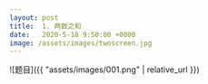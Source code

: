 ```yaml
---
layout: post
title:  1. 两数之和
date:   2020-5-18 9:50:00 +0000
image: /assets/images/twoscreen.jpg
---
```





![题目]({{ "assets/images/001.png" | relative_url }})